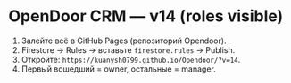 # OpenDoor CRM — v14 (roles visible)
1) Залейте всё в GitHub Pages (репозиторий Opendoor).
2) Firestore → Rules → вставьте `firestore.rules` → Publish.
3) Откройте: `https://kuanysh0799.github.io/Opendoor/?v=14`.
4) Первый вошедший = owner, остальные = manager.
